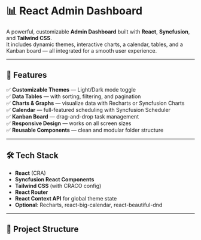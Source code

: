 # 📊 React Admin Dashboard

A powerful, customizable **Admin Dashboard** built with **React**, **Syncfusion**, and **Tailwind CSS**.  
It includes dynamic themes, interactive charts, a calendar, tables, and a Kanban board — all integrated for a smooth user experience.

---

## 🚀 Features

✅ **Customizable Themes** — Light/Dark mode toggle  
✅ **Data Tables** — with sorting, filtering, and pagination  
✅ **Charts & Graphs** — visualize data with Recharts or Syncfusion Charts  
✅ **Calendar** — full-featured scheduling with Syncfusion Scheduler  
✅ **Kanban Board** — drag-and-drop task management  
✅ **Responsive Design** — works on all screen sizes  
✅ **Reusable Components** — clean and modular folder structure

---

## 🛠️ Tech Stack

- **React** (CRA)
- **Syncfusion React Components**
- **Tailwind CSS** (with CRACO config)
- **React Router**
- **React Context API** for global theme state
- **Optional**: Recharts, react-big-calendar, react-beautiful-dnd

---

## 📁 Project Structure

